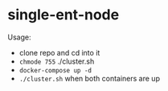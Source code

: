 # single-ent-node

Usage:
* clone repo and cd into it
* `chmode 755` ./cluster.sh
* `docker-compose up -d`
* `./cluster.sh` when both containers are up
